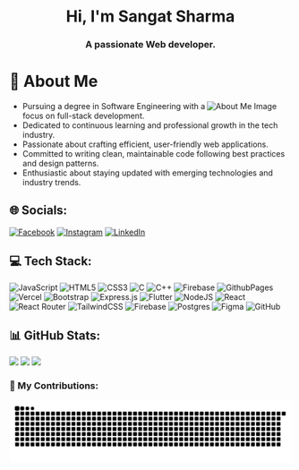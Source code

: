 <h1 align="center">Hi, I'm Sangat Sharma</hl>
<h3 align="center">A passionate Web developer.</h3>

 # 💫 About Me

<img align="right" width="30%" height="40%" src="https://media.licdn.com/dms/image/v2/D4D12AQHGG4J6b6OmyQ/article-cover_image-shrink_600_2000/article-cover_image-shrink_600_2000/0/1709674937953?e=1735171200&v=beta&t=R_6bRprFpjpbKEWn9fvSzUO1L4vURq-bFRlb97_lMjk" alt="About Me Image"/>

- Pursuing a degree in Software Engineering with a focus on full-stack development. 
- Dedicated to continuous learning and professional growth in the tech industry.
- Passionate about crafting efficient, user-friendly web applications.
- Committed to writing clean, maintainable code following best practices and design patterns.
- Enthusiastic about staying updated with emerging technologies and industry trends.


## 🌐 Socials:
[![Facebook](https://img.shields.io/badge/Facebook-%231877F2.svg?logo=Facebook&logoColor=white)](https://facebook.com/sangatsharma2) [![Instagram](https://img.shields.io/badge/Instagram-%23E4405F.svg?logo=Instagram&logoColor=white)](https://instagram.com/sangat_sharma/) [![LinkedIn](https://img.shields.io/badge/LinkedIn-%230077B5.svg?logo=linkedin&logoColor=white)](https://linkedin.com/in/sangat-sharma-080b6a215/) 

## 💻 Tech Stack:
![JavaScript](https://img.shields.io/badge/javascript-%23323330.svg?style=for-the-badge&logo=javascript&logoColor=%23F7DF1E) ![HTML5](https://img.shields.io/badge/html5-%23E34F26.svg?style=for-the-badge&logo=html5&logoColor=white) ![CSS3](https://img.shields.io/badge/css3-%231572B6.svg?style=for-the-badge&logo=css3&logoColor=white) ![C](https://img.shields.io/badge/c-%2300599C.svg?style=for-the-badge&logo=c&logoColor=white) ![C++](https://img.shields.io/badge/c++-%2300599C.svg?style=for-the-badge&logo=c%2B%2B&logoColor=white) ![Firebase](https://img.shields.io/badge/firebase-%23039BE5.svg?style=for-the-badge&logo=firebase) ![GithubPages](https://img.shields.io/badge/github%20pages-121013?style=for-the-badge&logo=github&logoColor=white) ![Vercel](https://img.shields.io/badge/vercel-%23000000.svg?style=for-the-badge&logo=vercel&logoColor=white) ![Bootstrap](https://img.shields.io/badge/bootstrap-%238511FA.svg?style=for-the-badge&logo=bootstrap&logoColor=white) ![Express.js](https://img.shields.io/badge/express.js-%23404d59.svg?style=for-the-badge&logo=express&logoColor=%2361DAFB) ![Flutter](https://img.shields.io/badge/Flutter-%2302569B.svg?style=for-the-badge&logo=Flutter&logoColor=white) ![NodeJS](https://img.shields.io/badge/node.js-6DA55F?style=for-the-badge&logo=node.js&logoColor=white) ![React](https://img.shields.io/badge/react-%2320232a.svg?style=for-the-badge&logo=react&logoColor=%2361DAFB) ![React Router](https://img.shields.io/badge/React_Router-CA4245?style=for-the-badge&logo=react-router&logoColor=white) ![TailwindCSS](https://img.shields.io/badge/tailwindcss-%2338B2AC.svg?style=for-the-badge&logo=tailwind-css&logoColor=white) ![Firebase](https://img.shields.io/badge/firebase-a08021?style=for-the-badge&logo=firebase&logoColor=ffcd34) ![Postgres](https://img.shields.io/badge/postgres-%23316192.svg?style=for-the-badge&logo=postgresql&logoColor=white) ![Figma](https://img.shields.io/badge/figma-%23F24E1E.svg?style=for-the-badge&logo=figma&logoColor=white) ![GitHub](https://img.shields.io/badge/github-%23121011.svg?style=for-the-badge&logo=github&logoColor=white)
## 📊 GitHub Stats:
![](https://github-readme-stats.vercel.app/api?username=sangatsharma&theme=city_lights&hide_border=true&include_all_commits=false&count_private=false)
![](https://github-readme-streak-stats.herokuapp.com/?user=sangatsharma&theme=city_lights&hide_border=true)
![](https://github-readme-stats.vercel.app/api/top-langs/?username=sangatsharma&theme=city_lights&hide_border=true&include_all_commits=false&count_private=false&layout=compact)


### 💪 My Contributions:
![snake gif](https://github.com/sangatsharma/sangatsharma/blob/output/github-snake.svg)

